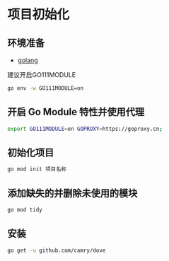 # 项目初始化

## 环境准备

- [golang](https://go.dev/dl/)

建议开启GO111MODULE

```bash
go env -w GO111MODULE=on
```

## 开启 Go Module 特性并使用代理

```bash
export GO111MODULE=on GOPROXY=https://goproxy.cn;
```

## 初始化项目

```bash
go mod init 项目名称
```

## 添加缺失的并删除未使用的模块

```bash
go mod tidy
```

## 安装

```bash
go get -u github.com/camry/dove
```
